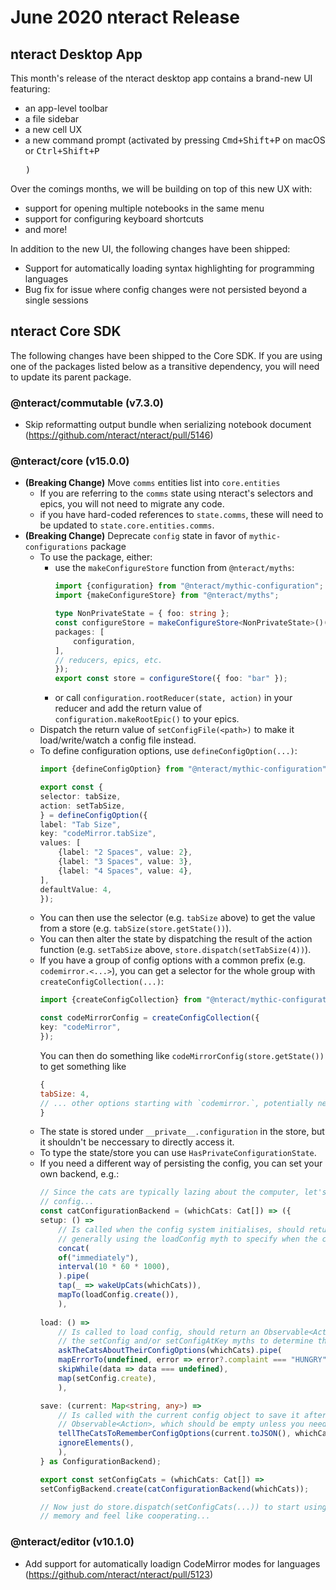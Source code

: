 # June 2020 nteract Release

## nteract Desktop App

This month's release of the nteract desktop app contains a brand-new UI featuring:
* an app-level toolbar
* a file sidebar
* a new cell UX
* a new command prompt (activated by pressing <kbd>Cmd+Shift+P</kbd> on macOS or <kbd>Ctrl+Shift+P</p>)

Over the comings months, we will be building on top of this new UX with:
- support for opening multiple notebooks in the same menu
- support for configuring keyboard shortcuts
- and more!

In addition to the new UI, the following changes have been shipped:
- Support for automatically loading syntax highlighting for programming languages
- Bug fix for issue where config changes were not persisted beyond a single sessions

## nteract Core SDK

The following changes have been shipped to the Core SDK. If you are using one of the packages listed below as a transitive
dependency, you will need to update its parent package.

### @nteract/commutable (v7.3.0)
- Skip reformatting output bundle when serializing notebook document (https://github.com/nteract/nteract/pull/5146)

### @nteract/core (v15.0.0)
- **(Breaking Change)** Move `comms` entities list into `core.entities`
    - If you are referring to the `comms` state using nteract's selectors and epics, you will not need to migrate any code.
    - if you have hard-coded references to `state.comms`, these will need to be updated to `state.core.entities.comms`.
- **(Breaking Change)**  Deprecate `config` state in favor of `mythic-configurations` package
    - To use the package, either:
        * use the `makeConfigureStore` function from `@nteract/myths`:
            ```typescript
            import {configuration} from "@nteract/mythic-configuration";
            import {makeConfigureStore} from "@nteract/myths";
        
            type NonPrivateState = { foo: string };
            const configureStore = makeConfigureStore<NonPrivateState>()({
            packages: [
                configuration,
            ],
            // reducers, epics, etc.
            });
            export const store = configureStore({ foo: "bar" });
            ```
        * or call `configuration.rootReducer(state, action)` in your reducer and add the return value of `configuration.makeRootEpic()` to your epics.     
    - Dispatch the return value of `setConfigFile(<path>)` to make it load/write/watch a config file instead.
    - To define configuration options, use `defineConfigOption(...)`:
        ```typescript
        import {defineConfigOption} from "@nteract/mythic-configuration";
        
        export const {
        selector: tabSize,
        action: setTabSize,
        } = defineConfigOption({
        label: "Tab Size",
        key: "codeMirror.tabSize",
        values: [
            {label: "2 Spaces", value: 2},
            {label: "3 Spaces", value: 3},
            {label: "4 Spaces", value: 4},
        ],
        defaultValue: 4,
        });
        ```
    - You can then use the selector (e.g. `tabSize` above) to get the value from a store (e.g. `tabSize(store.getState())`).
    - You can then alter the state by dispatching the result of the action function (e.g. `setTabSize` above, `store.dispatch(setTabSize(4))`).
    - If you have a group of config options with a common prefix (e.g. `codemirror.<...>`), you can get a selector for the whole group with `createConfigCollection(...)`:
        ```typescript
        import {createConfigCollection} from "@nteract/mythic-configuration";
        
        const codeMirrorConfig = createConfigCollection({
        key: "codeMirror",
        });
        ```
        You can then do something like `codeMirrorConfig(store.getState())` to get something like
        ```javascript
        {
        tabSize: 4,
        // ... other options starting with `codemirror.`, potentially nested if more than one dot 
        }
        ```
    - The state is stored under `__private__.configuration` in the store, but it shouldn't be neccessary to directly access it.
    - To type the state/store you can use `HasPrivateConfigurationState`.
    - If you need a different way of persisting the config, you can set your own backend, e.g.:
        ```typescript
        // Since the cats are typically lazing about the computer, let's utilize them to store our
        // config...
        const catConfigurationBackend = (whichCats: Cat[]) => ({
        setup: () =>
            // Is called when the config system initialises, should return an Observable<Action>,
            // generally using the loadConfig myth to specify when the config should be loaded.
            concat(
            of("immediately"),
            interval(10 * 60 * 1000),
            ).pipe(
            tap(_ => wakeUpCats(whichCats)),
            mapTo(loadConfig.create()),
            ),
            
        load: () =>
            // Is called to load config, should return an Observable<Action>, generally using
            // the setConfig and/or setConfigAtKey myths to determine the config.
            askTheCatsAboutTheirConfigOptions(whichCats).pipe(
            mapErrorTo(undefined, error => error?.complaint === "HUNGRY"),
            skipWhile(data => data === undefined),
            map(setConfig.create),
            ),
        
        save: (current: Map<string, any>) =>
            // Is called with the current config object to save it after it changed, should return an
            // Observable<Action>, which should be empty unless you need to dispatch actions on save.
            tellTheCatsToRememberConfigOptions(current.toJSON(), whichCats).pipe(
            ignoreElements(),
            ),
        } as ConfigurationBackend);
        
        export const setConfigCats = (whichCats: Cat[]) =>
        setConfigBackend.create(catConfigurationBackend(whichCats));
        
        // Now just do store.dispatch(setConfigCats(...)) to start using it and hope the cats have good
        // memory and feel like cooperating...
        ```

### @nteract/editor (v10.1.0)
- Add support for automatically loadign CodeMirror modes for languages (https://github.com/nteract/nteract/pull/5123)
